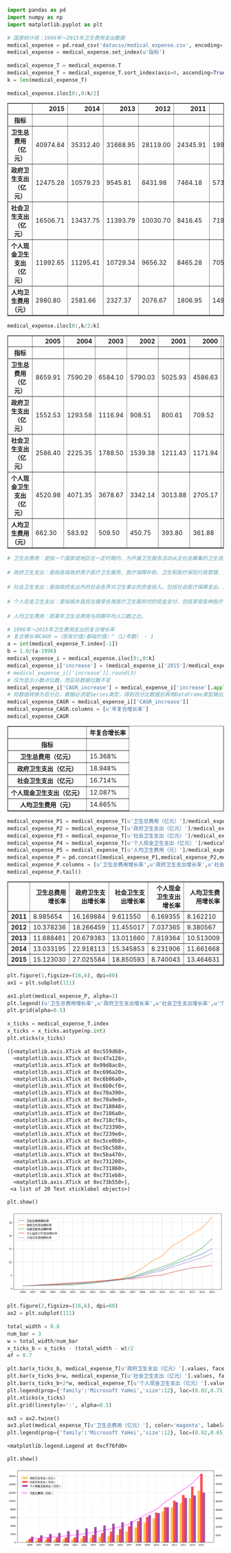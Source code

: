 

```python
import pandas as pd
import numpy as np
import matplotlib.pyplot as plt
```


```python
# 国家统计局：1996年～2015年卫生费用支出数据
medical_expense = pd.read_csv('datacsv/medical_expense.csv', encoding='gbk')
medical_expense = medical_expense.set_index(u'指标')
```


```python
medical_expense_T = medical_expense.T
medical_expense_T = medical_expense_T.sort_index(axis=0, ascending=True)
k = len(medical_expense_T)
```


```python
medical_expense.iloc[0:,0:k/2]
```




<div>
<style>
    .dataframe thead tr:only-child th {
        text-align: right;
    }

    .dataframe thead th {
        text-align: left;
    }

    .dataframe tbody tr th {
        vertical-align: top;
    }
</style>
<table border="1" class="dataframe">
  <thead>
    <tr style="text-align: right;">
      <th></th>
      <th>2015</th>
      <th>2014</th>
      <th>2013</th>
      <th>2012</th>
      <th>2011</th>
      <th>2010</th>
      <th>2009</th>
      <th>2008</th>
      <th>2007</th>
      <th>2006</th>
    </tr>
    <tr>
      <th>指标</th>
      <th></th>
      <th></th>
      <th></th>
      <th></th>
      <th></th>
      <th></th>
      <th></th>
      <th></th>
      <th></th>
      <th></th>
    </tr>
  </thead>
  <tbody>
    <tr>
      <th>卫生总费用（亿元）</th>
      <td>40974.64</td>
      <td>35312.40</td>
      <td>31668.95</td>
      <td>28119.00</td>
      <td>24345.91</td>
      <td>19980.39</td>
      <td>17541.92</td>
      <td>14535.40</td>
      <td>11573.97</td>
      <td>9843.34</td>
    </tr>
    <tr>
      <th>政府卫生支出（亿元）</th>
      <td>12475.28</td>
      <td>10579.23</td>
      <td>9545.81</td>
      <td>8431.98</td>
      <td>7464.18</td>
      <td>5732.49</td>
      <td>4816.26</td>
      <td>3593.94</td>
      <td>2581.58</td>
      <td>1778.86</td>
    </tr>
    <tr>
      <th>社会卫生支出（亿元）</th>
      <td>16506.71</td>
      <td>13437.75</td>
      <td>11393.79</td>
      <td>10030.70</td>
      <td>8416.45</td>
      <td>7196.61</td>
      <td>6154.49</td>
      <td>5065.60</td>
      <td>3893.72</td>
      <td>3210.92</td>
    </tr>
    <tr>
      <th>个人现金卫生支出（亿元）</th>
      <td>11992.65</td>
      <td>11295.41</td>
      <td>10729.34</td>
      <td>9656.32</td>
      <td>8465.28</td>
      <td>7051.29</td>
      <td>6571.16</td>
      <td>5875.86</td>
      <td>5098.66</td>
      <td>4853.56</td>
    </tr>
    <tr>
      <th>人均卫生费用（元）</th>
      <td>2980.80</td>
      <td>2581.66</td>
      <td>2327.37</td>
      <td>2076.67</td>
      <td>1806.95</td>
      <td>1490.06</td>
      <td>1314.26</td>
      <td>1094.52</td>
      <td>875.96</td>
      <td>748.84</td>
    </tr>
  </tbody>
</table>
</div>




```python
medical_expense.iloc[0:,k/2:k]
```




<div>
<style>
    .dataframe thead tr:only-child th {
        text-align: right;
    }

    .dataframe thead th {
        text-align: left;
    }

    .dataframe tbody tr th {
        vertical-align: top;
    }
</style>
<table border="1" class="dataframe">
  <thead>
    <tr style="text-align: right;">
      <th></th>
      <th>2005</th>
      <th>2004</th>
      <th>2003</th>
      <th>2002</th>
      <th>2001</th>
      <th>2000</th>
      <th>1999</th>
      <th>1998</th>
      <th>1997</th>
      <th>1996</th>
    </tr>
    <tr>
      <th>指标</th>
      <th></th>
      <th></th>
      <th></th>
      <th></th>
      <th></th>
      <th></th>
      <th></th>
      <th></th>
      <th></th>
      <th></th>
    </tr>
  </thead>
  <tbody>
    <tr>
      <th>卫生总费用（亿元）</th>
      <td>8659.91</td>
      <td>7590.29</td>
      <td>6584.10</td>
      <td>5790.03</td>
      <td>5025.93</td>
      <td>4586.63</td>
      <td>4047.50</td>
      <td>3678.72</td>
      <td>3196.71</td>
      <td>2709.42</td>
    </tr>
    <tr>
      <th>政府卫生支出（亿元）</th>
      <td>1552.53</td>
      <td>1293.58</td>
      <td>1116.94</td>
      <td>908.51</td>
      <td>800.61</td>
      <td>709.52</td>
      <td>640.96</td>
      <td>590.06</td>
      <td>523.56</td>
      <td>461.61</td>
    </tr>
    <tr>
      <th>社会卫生支出（亿元）</th>
      <td>2586.40</td>
      <td>2225.35</td>
      <td>1788.50</td>
      <td>1539.38</td>
      <td>1211.43</td>
      <td>1171.94</td>
      <td>1145.99</td>
      <td>1071.03</td>
      <td>984.06</td>
      <td>875.66</td>
    </tr>
    <tr>
      <th>个人现金卫生支出（亿元）</th>
      <td>4520.98</td>
      <td>4071.35</td>
      <td>3678.67</td>
      <td>3342.14</td>
      <td>3013.88</td>
      <td>2705.17</td>
      <td>2260.55</td>
      <td>2017.63</td>
      <td>1689.09</td>
      <td>1372.15</td>
    </tr>
    <tr>
      <th>人均卫生费用（元）</th>
      <td>662.30</td>
      <td>583.92</td>
      <td>509.50</td>
      <td>450.75</td>
      <td>393.80</td>
      <td>361.88</td>
      <td>321.78</td>
      <td>294.86</td>
      <td>258.58</td>
      <td>221.38</td>
    </tr>
  </tbody>
</table>
</div>




```python
# 卫生总费用：是指一个国家或地区在一定时期内，为开展卫生服务活动从全社会筹集的卫生资源的货币总额，按来源法核算。它反映一定经济条件下，政府、社会和居民个人对卫生保健的重视程度和费用负担水平，以及卫生筹资模式的主要特征和卫生筹资的公平性合理性。

# 政府卫生支出：是指各级政府用于医疗卫生服务、医疗保障补助、卫生和医疗保险行政管理、人口与计划生育事务支出等各项事业的经费。

# 社会卫生支出：是指政府支出外的社会各界对卫生事业的资金投入。包括社会医疗保障支出、商业健康保险费、社会办医支出、社会捐赠援助、行政事业性收费收入等。

# 个人现金卫生支出：是指城乡居民在接受各类医疗卫生服务时的现金支付，包括享受各种医疗保险制度的居民就医时自付的费用。可分为城镇居民、农村居民个人现金卫生支出，反映城乡居民医疗卫生费用的负担程度。

# 人均卫生费用：即某年卫生总费用与同期平均人口数之比。
```


```python
# 1996年～2015年卫生费用支出的复合增长率
# 复合增长率CAGR =（现有价值/基础价值）^（1/年数） - 1
a = int(medical_expense_T.index[-1])
b = 1.0/(a-1996)
medical_expense_i = medical_expense.iloc[0:,0:k]
medical_expense_i['increase'] = (medical_expense_i['2015']/medical_expense_i['1996'])**b-1
# medical_expense_i[['increase']].round(3)
# 仅为显示小数点位数，而实际数据位数不变
medical_expense_i['CAGR_increase'] = medical_expense_i['increase'].apply(lambda x: format(x, '.3%'))
# 将数值转换为百分比，数据必须是Series类型，得到百分比数据后再用DataFrame类型输出即可：data[['w']]
medical_expense_CAGR = medical_expense_i[['CAGR_increase']]
medical_expense_CAGR.columns = [u'年复合增长率']
medical_expense_CAGR
```




<div>
<style>
    .dataframe thead tr:only-child th {
        text-align: right;
    }

    .dataframe thead th {
        text-align: left;
    }

    .dataframe tbody tr th {
        vertical-align: top;
    }
</style>
<table border="1" class="dataframe">
  <thead>
    <tr style="text-align: right;">
      <th></th>
      <th>年复合增长率</th>
    </tr>
    <tr>
      <th>指标</th>
      <th></th>
    </tr>
  </thead>
  <tbody>
    <tr>
      <th>卫生总费用（亿元）</th>
      <td>15.368%</td>
    </tr>
    <tr>
      <th>政府卫生支出（亿元）</th>
      <td>18.948%</td>
    </tr>
    <tr>
      <th>社会卫生支出（亿元）</th>
      <td>16.714%</td>
    </tr>
    <tr>
      <th>个人现金卫生支出（亿元）</th>
      <td>12.087%</td>
    </tr>
    <tr>
      <th>人均卫生费用（元）</th>
      <td>14.665%</td>
    </tr>
  </tbody>
</table>
</div>




```python
medical_expense_P1 = medical_expense_T[u'卫生总费用（亿元）']/medical_expense_T.iloc[0:1,0].values
medical_expense_P2 = medical_expense_T[u'政府卫生支出（亿元）']/medical_expense_T.iloc[0:1,1].values
medical_expense_P3 = medical_expense_T[u'社会卫生支出（亿元）']/medical_expense_T.iloc[0:1,2].values
medical_expense_P4 = medical_expense_T[u'个人现金卫生支出（亿元）']/medical_expense_T.iloc[0:1,3].values
medical_expense_P5 = medical_expense_T[u'人均卫生费用（元）']/medical_expense_T.iloc[0:1,4].values
medical_expense_P = pd.concat([medical_expense_P1,medical_expense_P2,medical_expense_P3,medical_expense_P4,medical_expense_P5], axis=1)
medical_expense_P.columns = [u'卫生总费用增长率',u'政府卫生支出增长率',u'社会卫生支出增长率',u'个人现金卫生支出增长率',u'人均卫生费用增长率']
medical_expense_P.tail()
```




<div>
<style>
    .dataframe thead tr:only-child th {
        text-align: right;
    }

    .dataframe thead th {
        text-align: left;
    }

    .dataframe tbody tr th {
        vertical-align: top;
    }
</style>
<table border="1" class="dataframe">
  <thead>
    <tr style="text-align: right;">
      <th></th>
      <th>卫生总费用增长率</th>
      <th>政府卫生支出增长率</th>
      <th>社会卫生支出增长率</th>
      <th>个人现金卫生支出增长率</th>
      <th>人均卫生费用增长率</th>
    </tr>
  </thead>
  <tbody>
    <tr>
      <th>2011</th>
      <td>8.985654</td>
      <td>16.169884</td>
      <td>9.611550</td>
      <td>6.169355</td>
      <td>8.162210</td>
    </tr>
    <tr>
      <th>2012</th>
      <td>10.378236</td>
      <td>18.266459</td>
      <td>11.455017</td>
      <td>7.037365</td>
      <td>9.380567</td>
    </tr>
    <tr>
      <th>2013</th>
      <td>11.688461</td>
      <td>20.679383</td>
      <td>13.011660</td>
      <td>7.819364</td>
      <td>10.513009</td>
    </tr>
    <tr>
      <th>2014</th>
      <td>13.033195</td>
      <td>22.918113</td>
      <td>15.345853</td>
      <td>8.231906</td>
      <td>11.661668</td>
    </tr>
    <tr>
      <th>2015</th>
      <td>15.123030</td>
      <td>27.025584</td>
      <td>18.850593</td>
      <td>8.740043</td>
      <td>13.464631</td>
    </tr>
  </tbody>
</table>
</div>




```python
plt.figure(1,figsize=(16,6), dpi=80)
ax1 = plt.subplot(111)
```


```python
ax1.plot(medical_expense_P, alpha=1)
plt.legend((u'卫生总费用增长率',u'政府卫生支出增长率',u'社会卫生支出增长率',u'个人现金卫生支出增长率',u'人均卫生费用增长率'), prop={'family':'Microsoft YaHei','size':12}, loc=(0.02,0.65))
plt.grid(alpha=0.5)
```


```python
x_ticks = medical_expense_T.index
x_ticks = x_ticks.astype(np.int)
plt.xticks(x_ticks)
```




    ([<matplotlib.axis.XTick at 0xc559d68>,
      <matplotlib.axis.XTick at 0xc47a128>,
      <matplotlib.axis.XTick at 0x99d8ac8>,
      <matplotlib.axis.XTick at 0xc696a20>,
      <matplotlib.axis.XTick at 0xc6b06a0>,
      <matplotlib.axis.XTick at 0xc6b0cf8>,
      <matplotlib.axis.XTick at 0xc70a390>,
      <matplotlib.axis.XTick at 0xc70a9e8>,
      <matplotlib.axis.XTick at 0xc718048>,
      <matplotlib.axis.XTick at 0xc7186a0>,
      <matplotlib.axis.XTick at 0xc718cf8>,
      <matplotlib.axis.XTick at 0xc723390>,
      <matplotlib.axis.XTick at 0xc7239e8>,
      <matplotlib.axis.XTick at 0xc5ce0b8>,
      <matplotlib.axis.XTick at 0xc5bc588>,
      <matplotlib.axis.XTick at 0xc5ba470>,
      <matplotlib.axis.XTick at 0xc731208>,
      <matplotlib.axis.XTick at 0xc731860>,
      <matplotlib.axis.XTick at 0xc731eb8>,
      <matplotlib.axis.XTick at 0xc73b550>],
     <a list of 20 Text xticklabel objects>)




```python
plt.show()
```


![png](output_11_0.png)



```python
plt.figure(2,figsize=(16,6), dpi=80)
ax2 = plt.subplot(111)
```


```python
total_width = 0.8
num_bar = 3
w = total_width/num_bar
x_ticks_b = x_ticks - (total_width - w)/2
af = 0.7
```


```python
plt.bar(x_ticks_b, medical_expense_T[u'政府卫生支出（亿元）'].values, facecolor='orange', width=w, label=u'政府卫生支出（亿元）', alpha=af)
plt.bar(x_ticks_b+w, medical_expense_T[u'社会卫生支出（亿元）'].values, facecolor='red', width=w, label=u'社会卫生支出（亿元）', alpha=af)
plt.bar(x_ticks_b+2*w, medical_expense_T[u'个人现金卫生支出（亿元）'].values, facecolor='purple', width=w, label=u'个人现金卫生支出（亿元）', alpha=af)
plt.legend(prop={'family':'Microsoft YaHei','size':12}, loc=(0.02,0.75))
plt.xticks(x_ticks)
plt.grid(linestyle=':', alpha=0.5)
```


```python
ax3 = ax2.twinx()
ax3.plot(medical_expense_T[u'卫生总费用（亿元）'], color='magenta', label=u'卫生总费用（亿元）', alpha=1)
plt.legend(prop={'family':'Microsoft YaHei','size':12}, loc=(0.02,0.65))
```




    <matplotlib.legend.Legend at 0xcf76fd0>




```python
plt.show()
```


![png](output_16_0.png)

